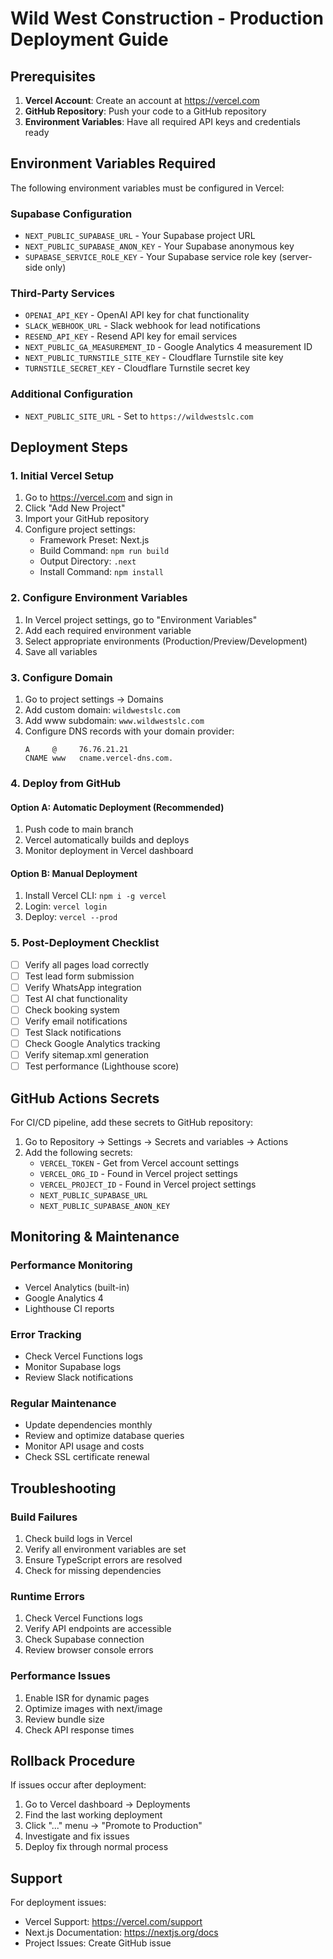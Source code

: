 # Wild West Construction - Production Deployment Guide

## Prerequisites

1. **Vercel Account**: Create an account at https://vercel.com
2. **GitHub Repository**: Push your code to a GitHub repository
3. **Environment Variables**: Have all required API keys and credentials ready

## Environment Variables Required

The following environment variables must be configured in Vercel:

### Supabase Configuration

- `NEXT_PUBLIC_SUPABASE_URL` - Your Supabase project URL
- `NEXT_PUBLIC_SUPABASE_ANON_KEY` - Your Supabase anonymous key
- `SUPABASE_SERVICE_ROLE_KEY` - Your Supabase service role key (server-side only)

### Third-Party Services

- `OPENAI_API_KEY` - OpenAI API key for chat functionality
- `SLACK_WEBHOOK_URL` - Slack webhook for lead notifications
- `RESEND_API_KEY` - Resend API key for email services
- `NEXT_PUBLIC_GA_MEASUREMENT_ID` - Google Analytics 4 measurement ID
- `NEXT_PUBLIC_TURNSTILE_SITE_KEY` - Cloudflare Turnstile site key
- `TURNSTILE_SECRET_KEY` - Cloudflare Turnstile secret key

### Additional Configuration

- `NEXT_PUBLIC_SITE_URL` - Set to `https://wildwestslc.com`

## Deployment Steps

### 1. Initial Vercel Setup

1. Go to https://vercel.com and sign in
2. Click "Add New Project"
3. Import your GitHub repository
4. Configure project settings:
   - Framework Preset: Next.js
   - Build Command: `npm run build`
   - Output Directory: `.next`
   - Install Command: `npm install`

### 2. Configure Environment Variables

1. In Vercel project settings, go to "Environment Variables"
2. Add each required environment variable
3. Select appropriate environments (Production/Preview/Development)
4. Save all variables

### 3. Configure Domain

1. Go to project settings → Domains
2. Add custom domain: `wildwestslc.com`
3. Add www subdomain: `www.wildwestslc.com`
4. Configure DNS records with your domain provider:
   ```
   A     @     76.76.21.21
   CNAME www   cname.vercel-dns.com.
   ```

### 4. Deploy from GitHub

#### Option A: Automatic Deployment (Recommended)

1. Push code to main branch
2. Vercel automatically builds and deploys
3. Monitor deployment in Vercel dashboard

#### Option B: Manual Deployment

1. Install Vercel CLI: `npm i -g vercel`
2. Login: `vercel login`
3. Deploy: `vercel --prod`

### 5. Post-Deployment Checklist

- [ ] Verify all pages load correctly
- [ ] Test lead form submission
- [ ] Verify WhatsApp integration
- [ ] Test AI chat functionality
- [ ] Check booking system
- [ ] Verify email notifications
- [ ] Test Slack notifications
- [ ] Check Google Analytics tracking
- [ ] Verify sitemap.xml generation
- [ ] Test performance (Lighthouse score)

## GitHub Actions Secrets

For CI/CD pipeline, add these secrets to GitHub repository:

1. Go to Repository → Settings → Secrets and variables → Actions
2. Add the following secrets:
   - `VERCEL_TOKEN` - Get from Vercel account settings
   - `VERCEL_ORG_ID` - Found in Vercel project settings
   - `VERCEL_PROJECT_ID` - Found in Vercel project settings
   - `NEXT_PUBLIC_SUPABASE_URL`
   - `NEXT_PUBLIC_SUPABASE_ANON_KEY`

## Monitoring & Maintenance

### Performance Monitoring

- Vercel Analytics (built-in)
- Google Analytics 4
- Lighthouse CI reports

### Error Tracking

- Check Vercel Functions logs
- Monitor Supabase logs
- Review Slack notifications

### Regular Maintenance

- Update dependencies monthly
- Review and optimize database queries
- Monitor API usage and costs
- Check SSL certificate renewal

## Troubleshooting

### Build Failures

1. Check build logs in Vercel
2. Verify all environment variables are set
3. Ensure TypeScript errors are resolved
4. Check for missing dependencies

### Runtime Errors

1. Check Vercel Functions logs
2. Verify API endpoints are accessible
3. Check Supabase connection
4. Review browser console errors

### Performance Issues

1. Enable ISR for dynamic pages
2. Optimize images with next/image
3. Review bundle size
4. Check API response times

## Rollback Procedure

If issues occur after deployment:

1. Go to Vercel dashboard → Deployments
2. Find the last working deployment
3. Click "..." menu → "Promote to Production"
4. Investigate and fix issues
5. Deploy fix through normal process

## Support

For deployment issues:

- Vercel Support: https://vercel.com/support
- Next.js Documentation: https://nextjs.org/docs
- Project Issues: Create GitHub issue
